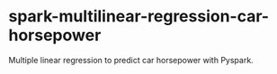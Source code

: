 # spark-multilinear-regression-car-horsepower
 Multiple linear regression to predict car horsepower with Pyspark.
